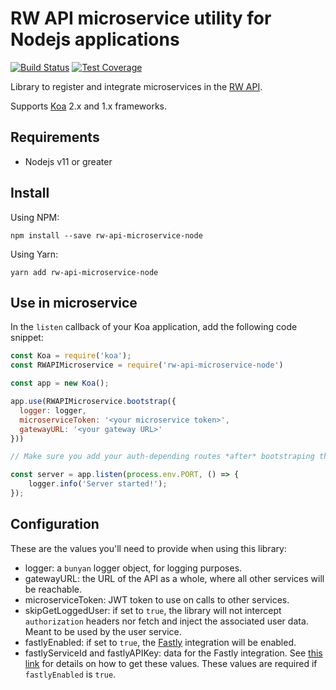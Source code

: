 # RW API microservice utility for Nodejs applications

[![Build Status](https://travis-ci.com/resource-watch/rw-api-microservice-node.svg?branch=main)](https://travis-ci.com/resource-watch/rw-api-microservice-node)
[![Test Coverage](https://api.codeclimate.com/v1/badges/ee1ee2cab3d50b46fcd1/test_coverage)](https://codeclimate.com/github/resource-watch/rw-api-microservice-node/test_coverage)

Library to register and integrate microservices in the [RW API](https://api.resourcewatch.org/).

Supports [Koa](https://koajs.com/) 2.x and 1.x frameworks. 


## Requirements

- Nodejs v11 or greater

## Install

Using NPM:
````
npm install --save rw-api-microservice-node
````

Using Yarn:
````
yarn add rw-api-microservice-node
````

## Use in microservice

In the `listen` callback of your Koa application, add the following code snippet:

```javascript
const Koa = require('koa');
const RWAPIMicroservice = require('rw-api-microservice-node')

const app = new Koa();

app.use(RWAPIMicroservice.bootstrap({
  logger: logger,
  microserviceToken: '<your microservice token>',
  gatewayURL: '<your gateway URL>'
}))

// Make sure you add your auth-depending routes *after* bootstraping this module

const server = app.listen(process.env.PORT, () => {
    logger.info('Server started!');
});
```


## Configuration

These are the values you'll need to provide when using this library:

- logger: a `bunyan` logger object, for logging purposes.
- gatewayURL: the URL of the API as a whole, where all other services will be reachable.
- microserviceToken: JWT token to use on calls to other services.
- skipGetLoggedUser: if set to `true`, the library will not intercept `authorization` headers nor fetch and inject the associated user data. Meant to be used by the user service. 
- fastlyEnabled: if set to `true`, the [Fastly](https://www.fastly.com/) integration will be enabled.
- fastlyServiceId and fastlyAPIKey: data for the Fastly integration. See [this link](https://docs.fastly.com/en/guides/finding-and-managing-your-account-info) for details on how to get these values. These values are required if `fastlyEnabled` is `true`.
